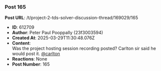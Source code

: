 ### Post 165
**Post URL**: /t/project-2-tds-solver-discussion-thread/169029/165
- **ID**: 612709
- **Author**: Peter Paul Pooppally (23f3003594)
- **Created At**: 2025-03-29T11:30:48.076Z
- **Content**:  
  Was the project hosting session recording posted? Carlton sir said he would post it. <a class="mention" href="/u/carlton">@carlton</a>
- **Reactions**: None
- **Post Number**: 165

